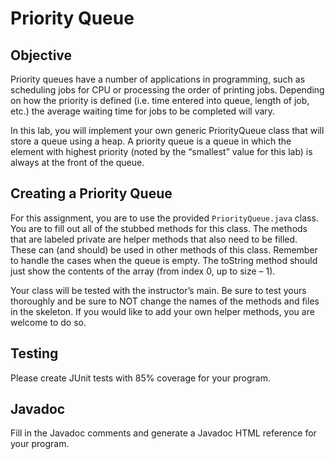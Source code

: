 # Priority Queue

## Objective
Priority queues have a number of applications in programming, such as scheduling jobs for CPU or processing the order of printing jobs. Depending on how the priority is defined (i.e. time entered into queue, length of job, etc.) the average waiting time for jobs to be completed will vary.

In this lab, you will implement your own generic PriorityQueue class that will store a queue using a heap. A priority queue is a queue in which the element with highest priority (noted by the “smallest” value for this lab) is always at the front of the queue.
## Creating a Priority Queue
For this assignment, you are to use the provided `PriorityQueue.java` class. You are to fill out all of the stubbed methods for this class. The methods that are labeled private are helper methods that also need to be filled. These can (and should) be used in other methods of this class. Remember to handle the cases when the queue is empty. The toString method should just show the contents of the array (from index 0, up to size – 1).

Your class will be tested with the instructor’s main. Be sure to test yours thoroughly and be sure to NOT change the names of the methods and files in the skeleton. If you would like to add your own helper methods, you are welcome to do so.

## Testing
Please create JUnit tests with 85% coverage for your program.

## Javadoc
Fill in the Javadoc comments and generate a Javadoc HTML reference for your program.
